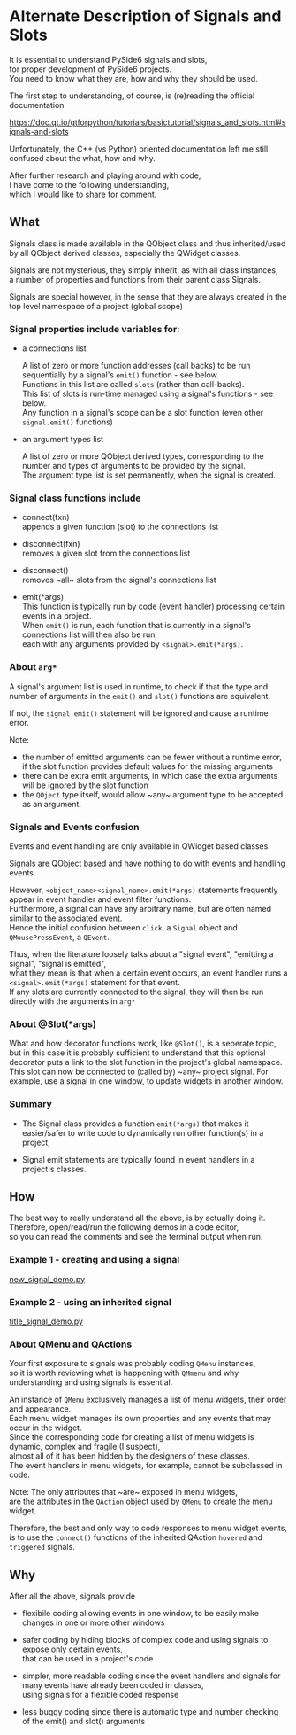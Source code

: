# Alternate Description of Signals and Slots

It is essential to understand PySide6 signals and slots,  
for proper development of PySide6 projects.  
You need to know what they are,  how and why they should be used.

The first step to understanding, of course, is (re)reading the official documentation  

https://doc.qt.io/qtforpython/tutorials/basictutorial/signals_and_slots.html#signals-and-slots

Unfortunately,  the C++ (vs Python) oriented documentation left me still confused about the what, how and why.

After further research and playing around with code,  
I have come to the following understanding,  
which I would like to share for comment.

## What

Signals class is made available in the QObject class and thus inherited/used by all QObject derived classes,  especially the QWidget classes.

Signals are not mysterious,  they simply inherit,  as with all class instances,  
a number of properties and functions from their parent class Signals.

Signals are special however,  in the sense that they are always created in the top level namespace of a project (global scope)
  
### Signal properties include variables for:

- a connections list  
  
  A list of zero or more function addresses (call backs) to be run sequentially by a signal's `emit()` function - see below.  
  Functions in this list are called `slots` (rather than call-backs).  
  This list of slots is run-time managed using a signal's functions - see below.  
  Any function in a signal's scope can be a slot function (even other `signal.emit()` functions)

- an argument types list  
  
  A list of zero or more QObject derived types, corresponding to the number and types of arguments to be provided by the signal.  
  The argument type list is set permanently, when the signal is created.  

### Signal class functions include

- connect(fxn)  
  appends a given function (slot) to the connections list

- disconnect(fxn)  
  removes a given slot from the connections list

- disconnect()  
  removes ~all~ slots from the signal's connections list
  
- emit(*args)  
  This function is typically run by code (event handler) processing certain events in a project.  
  When `emit()` is run, each function that is currently in a signal's connections list will then also be run,  
  each with any arguments provided by `<signal>.emit(*args)`.

### About `arg*`

A signal's argument list is used in runtime,  to check if that the type and number of arguments in the `emit()` and `slot()` functions are equivalent.  

If not, the `signal.emit()` statement will be ignored and cause a runtime error.

Note:  

- the number of emitted arguments can be fewer without a runtime error,  
  if the slot function provides default values for the missing arguments
- there can be extra emit arguments, in which case the extra arguments will be ignored by the slot function
- the `QOject` type itself,  would allow ~any~ argument type to be accepted as an argument.
  
### Signals and Events confusion

Events and event handling are only available in QWidget based classes.  

Signals are QObject based and have nothing to do with events and handling events.  

However, `<object_name><signal_name>.emit(*args)`  statements frequently appear in event handler and event filter functions.  
Furthermore, a signal can have any arbitrary name,  but are often named similar to the associated event.  
Hence the initial confusion between `click`, a `Signal` object and `QMousePressEvent`, a `QEvent`.  

Thus,  when the literature loosely talks about a "signal event", "emitting a signal", "signal is emitted",  
what they mean is that when a certain event occurs,  an event handler runs a `<signal>.emit(*args)` statement for that event.  
If any slots are currently connected to the signal,  they will then be run directly with the arguments in `arg*`

### About @Slot(*args)

What and how decorator functions work,  like `@Slot()`, is a seperate topic,  
but in this case it is probably sufficient to understand that this optional decorator puts a link to the slot function in the project's global namespace.
This slot can now be connected to (called by) ~any~ project signal.
For example,  use a signal in one window,  to update widgets in another window.

### Summary

- The Signal class provides a function `emit(*args)` that makes it easier/safer to write code to dynamically run other function(s) in a project,  

- Signal emit statements are typically found in event handlers in a project's classes.

## How

The best way to really understand all the above,  is by actually doing it.  
Therefore,  open/read/run the following demos in a code editor,  
so you can read the comments and see the terminal output when run.  

### Example 1 - creating and using a signal

[new_signal_demo.py](new_signal_demo.py)  

### Example 2 - using an inherited signal

[title_signal_demo.py](title_signal_demo.py)

### About QMenu and QActions

Your first exposure to signals was probably coding `QMenu` instances,  
so it is worth reviewing what is happening with `QMmenu` and why understanding and using signals is essential.

An instance of `QMenu` exclusively manages a list of menu widgets,  their order and appearance.  
Each menu widget manages its own properties and any events that may occur in the widget.  
Since the corresponding code for creating a list of menu widgets is dynamic, complex and fragile (I suspect),  
almost all of it has been hidden by the designers of these classes.  
The event handlers in menu widgets, for example, cannot be subclassed in code.

Note: The only attributes that ~are~ exposed in menu widgets,  
are the attributes in the `QAction` object used by `QMenu` to create the menu widget.

Therefore, the best and only way to code responses to menu widget events,  
is to use the `connect()` functions of the inherited QAction `hovered` and `triggered` signals.

## Why

After all the above,  signals provide

- flexibile coding
  allowing events in one window,  to be easily make changes in one or more other windows

- safer coding
  by hiding blocks of complex code and using signals to expose only certain events,  
  that can be used in a project's code

- simpler, more readable coding
  since the event handlers and signals for many events have already been coded in classes,  
  using signals for a flexible coded response

- less buggy coding
  since there is automatic type and number checking of the emit() and slot() arguments
